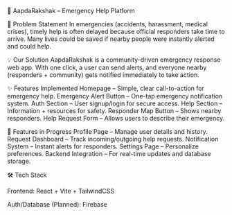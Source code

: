 🚨 AapdaRakshak – Emergency Help Platform

📌 Problem Statement
In emergencies (accidents, harassment, medical crises), timely help is often delayed because official responders take time to arrive. Many lives could be saved if nearby people were instantly alerted and could help.

💡 Our Solution
AapdaRakshak is a community-driven emergency response web app. With one click, a user can send alerts, and everyone nearby (responders + community) gets notified immediately to take action.

✨ Features Implemented
 Homepage – Simple, clear call-to-action for emergency help.
 Emergency Alert Button – One-tap emergency notification system.
 Auth Section – User signup/login for secure access.
 Help Section – Information + resources for safety.
 Responder Map Button – Shows nearby responders.
 Help Request Form – Allows users to describe their emergency.

 🚧 Features in Progress
Profile Page – Manage user details and history.
Request Dashboard – Track incoming/outgoing help requests.
Notification System – Instant alerts for responders.
Settings Page – Personalize preferences.
Backend Integration – For real-time updates and database storage.

🛠️ Tech Stack

Frontend: React + Vite + TailwindCSS

Auth/Database (Planned): Firebase


